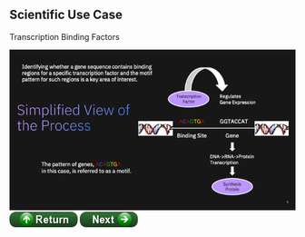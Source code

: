 ## Scientific Use Case

Transcription Binding Factors

![png](images/10-SimplifiedProcess.png)
[![return](../buttons/return.png)](../README.md#Context)
[![return](../buttons/next.png)](./pipeline.md)
